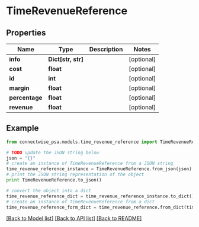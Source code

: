 # TimeRevenueReference


## Properties
Name | Type | Description | Notes
------------ | ------------- | ------------- | -------------
**info** | **Dict[str, str]** |  | [optional] 
**cost** | **float** |  | [optional] 
**id** | **int** |  | [optional] 
**margin** | **float** |  | [optional] 
**percentage** | **float** |  | [optional] 
**revenue** | **float** |  | [optional] 

## Example

```python
from connectwise_psa.models.time_revenue_reference import TimeRevenueReference

# TODO update the JSON string below
json = "{}"
# create an instance of TimeRevenueReference from a JSON string
time_revenue_reference_instance = TimeRevenueReference.from_json(json)
# print the JSON string representation of the object
print TimeRevenueReference.to_json()

# convert the object into a dict
time_revenue_reference_dict = time_revenue_reference_instance.to_dict()
# create an instance of TimeRevenueReference from a dict
time_revenue_reference_form_dict = time_revenue_reference.from_dict(time_revenue_reference_dict)
```
[[Back to Model list]](../README.md#documentation-for-models) [[Back to API list]](../README.md#documentation-for-api-endpoints) [[Back to README]](../README.md)


